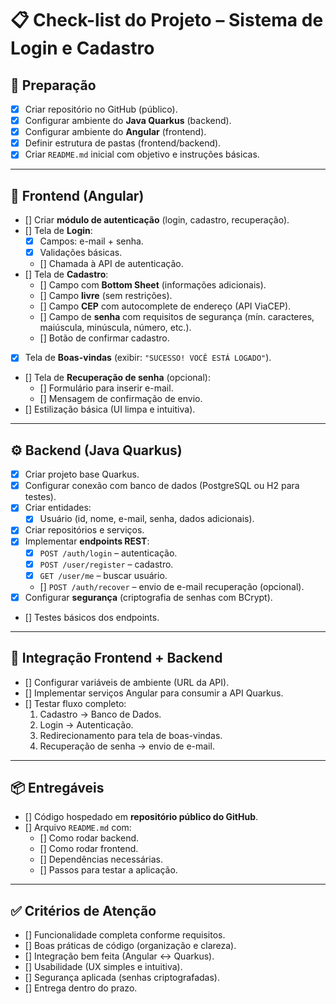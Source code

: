 # 📋 Check-list do Projeto – Sistema de Login e Cadastro

## 🔧 Preparação
- [X] Criar repositório no GitHub (público).
- [X] Configurar ambiente do **Java Quarkus** (backend).
- [X] Configurar ambiente do **Angular** (frontend).
- [X] Definir estrutura de pastas (frontend/backend).
- [X] Criar `README.md` inicial com objetivo e instruções básicas.

---

## 🎨 Frontend (Angular)
- [] Criar **módulo de autenticação** (login, cadastro, recuperação).
- [] Tela de **Login**:
  - [X] Campos: e-mail + senha.
  - [X] Validações básicas.
  - [] Chamada à API de autenticação.
- [] Tela de **Cadastro**:
  - [] Campo com **Bottom Sheet** (informações adicionais).
  - [] Campo **livre** (sem restrições).
  - [] Campo **CEP** com autocomplete de endereço (API ViaCEP).
  - [] Campo de **senha** com requisitos de segurança (mín. caracteres, maiúscula, minúscula, número, etc.).
  - [] Botão de confirmar cadastro.
- [X] Tela de **Boas-vindas** (exibir: `"SUCESSO! VOCÊ ESTÁ LOGADO"`).
- [] Tela de **Recuperação de senha** (opcional):
  - [] Formulário para inserir e-mail.
  - [] Mensagem de confirmação de envio.
- [] Estilização básica (UI limpa e intuitiva).

---

## ⚙️ Backend (Java Quarkus)
- [X] Criar projeto base Quarkus.
- [X] Configurar conexão com banco de dados (PostgreSQL ou H2 para testes).
- [X] Criar entidades:
  - [X] Usuário (id, nome, e-mail, senha, dados adicionais).
- [X] Criar repositórios e serviços.
- [X] Implementar **endpoints REST**:
  - [X] `POST /auth/login` – autenticação.
  - [X] `POST /user/register` – cadastro.
  - [X] `GET /user/me` – buscar usuário.
  - [] `POST /auth/recover` – envio de e-mail recuperação (opcional).
- [X] Configurar **segurança** (criptografia de senhas com BCrypt).
- [] Testes básicos dos endpoints.

---

## 🔗 Integração Frontend + Backend
- [] Configurar variáveis de ambiente (URL da API).
- [] Implementar serviços Angular para consumir a API Quarkus.
- [] Testar fluxo completo:
  1. Cadastro → Banco de Dados.
  2. Login → Autenticação.
  3. Redirecionamento para tela de boas-vindas.
  4. Recuperação de senha → envio de e-mail.

---

## 📦 Entregáveis
- [] Código hospedado em **repositório público do GitHub**.
- [] Arquivo `README.md` com:
  - [] Como rodar backend.
  - [] Como rodar frontend.
  - [] Dependências necessárias.
  - [] Passos para testar a aplicação.

---

## ✅ Critérios de Atenção
- [] Funcionalidade completa conforme requisitos.
- [] Boas práticas de código (organização e clareza).
- [] Integração bem feita (Angular ↔ Quarkus).
- [] Usabilidade (UX simples e intuitiva).
- [] Segurança aplicada (senhas criptografadas).
- [] Entrega dentro do prazo.

